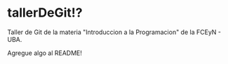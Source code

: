 # tallerDeGit!?

Taller de Git de la materia "Introduccion a la Programacion" de la FCEyN - UBA.

Agregue algo al README!

